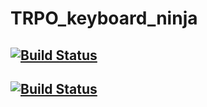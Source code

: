 # TRPO_keyboard_ninja
## [![Build Status](https://travis-ci.com/shrek1402/TRPO_keyboard_ninja.svg?branch=master)](https://travis-ci.com/shrek1402/TRPO_keyboard_ninja)
## [![Build Status](https://travis-ci.com/shrek1402/TRPO_keyboard_ninja.svg?branch=develop)](https://travis-ci.com/shrek1402/TRPO_keyboard_ninja)